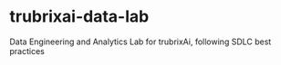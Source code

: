 # trubrixai-data-lab
Data Engineering and Analytics Lab for trubrixAi, following SDLC best practices
